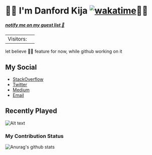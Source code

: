  #                                                                                                                                 🏄🏾 I'm Danford Kija      [![wakatime](https://wakatime.com/badge/user/d8be2e5a-81f6-4e19-8b80-63265a3892e9.svg)](https://wakatime.com/@d8be2e5a-81f6-4e19-8b80-63265a3892e9)🏄🏾  
##### [notify me on my guest list :wave:](https://twitter.com/intent/tweet?text=Hi%20%40Kijacode%20%F0%9F%91%8B.%20I%20am%20saying%20hi%20from%20your%20Github%20profile!%20(https%3A%2F%2Fgithub.com%2FKijacode)%0A%0A)

<table>
  <tr>
    <td>Visitors: </td>
    <td><img src="https://profile-counter.glitch.me/Kijacode/count.svg" alt="" /></td>
  </tr>
</table>
 let believe ☝🏿 feature for now, while github working on it

## My Social
- [StackOverflow](https://stackoverflow.com/users/9027598/danford-kija)
- [Twitter](https://twitter.com/Kijacode)
- [Medium](https://medium.com/@kijadanford)
- [Email](mailto:kijadanford@gmail.com)

## Recently Played

![Alt text](https://spotify-recently-played-readme.vercel.app/api?user=313jyuuy6em5qosotwlsud5r7sui&width=1000&count=5&unique=1)

### My Contribution Status

![Anurag's github stats](https://github-readme-stats.vercel.app/api?username=Kijacode&show_icons=true&theme=merko&count_private=true)

 






